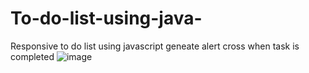 # To-do-list-using-java-
Responsive to do list using javascript 
geneate alert
cross when task is completed 
![image](https://github.com/user-attachments/assets/0b17dd3b-1837-4642-ac2a-94da13e50bcf)
